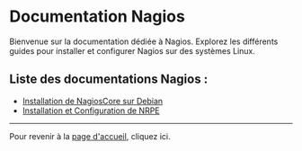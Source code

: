 <link rel="stylesheet" type="text/css" href="/assets/css/dark-theme.css">

# Documentation Nagios

Bienvenue sur la documentation dédiée à Nagios. Explorez les différents guides pour installer et configurer Nagios sur des systèmes Linux.

## Liste des documentations Nagios :

- [Installation de NagiosCore sur Debian](nagioscore.md/installation-nagioscore.md)
- [Installation et Configuration de NRPE](nagioscore.md/installation-config-nrpe.md)

---

Pour revenir à la [page d'accueil](../../index.md), cliquez ici.
